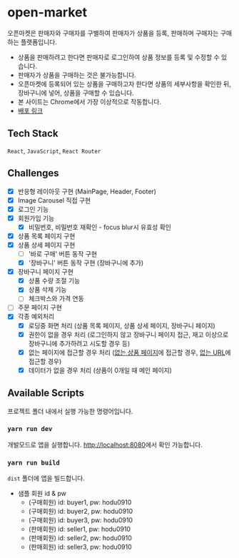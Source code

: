 # open-market
오픈마켓은 판매자와 구매자를 구별하여 판매자가 상품을 등록, 판매하며 구매자는 구매하는 플랫폼입니다.
- 상품을 판매하려고 한다면 판매자로 로그인하여 상품 정보를 등록 및 수정할 수 있습니다.
- 판매자가 상품을 구매하는 것은 불가능합니다.
- 오픈마켓에 등록되어 있는 상품을 구매하고자 한다면 상품의 세부사항을 확인한 뒤, 장바구니에 넣어, 상품을 구매할 수 있습니다.
- 본 사이트는 Chrome에서 가장 이상적으로 작동합니다.
- [배포 링크](https://choar816.github.io/open-market)

## Tech Stack
`React`, `JavaScript`, `React Router`

## Challenges
- [x] 반응형 레이아웃 구현 (MainPage, Header, Footer)
- [x] Image Carousel 직접 구현
- [x] 로그인 기능
- [x] 회원가입 기능
  - [x] 비밀번호, 비밀번호 재확인 - focus blur시 유효성 확인
- [x] 상품 목록 페이지 구현
- [x] 상품 상세 페이지 구현
  - [ ] '바로 구매' 버튼 동작 구현
  - [x] '장바구니' 버튼 동작 구현 (장바구니에 추가)
- [x] 장바구니 페이지 구현
  - [x] 상품 수량 조절 기능
  - [x] 상품 삭제 기능
  - [ ] 체크박스와 가격 연동
- [ ] 주문 페이지 구현
- [x] 각종 예외처리
  - [x] 로딩중 화면 처리 (상품 목록 페이지, 상품 상세 페이지, 장바구니 페이지)
  - [x] 권한이 없을 경우 처리 (로그인하지 않고 장바구니 페이지 접근, 재고 이상으로 장바구니에 추가하려고 시도할 경우 등)
  - [x] 없는 페이지에 접근할 경우 처리 ([없는 상품 페이지](https://choar816.github.io/open-market/#/product/0)에 접근할 경우, [없는 URL](https://choar816.github.io/open-market/#/hello)에 접근할 경우)
  - [x] 데이터가 없을 경우 처리 (상품이 0개일 때 메인 페이지)

## Available Scripts
프로젝트 폴더 내에서 실행 가능한 명령어입니다.

### `yarn run dev`
개발모드로 앱을 실행합니다.
[http://localhost:8080](http://localhost:8080)에서 확인 가능합니다.

### `yarn run build`
`dist` 폴더에 앱을 빌드합니다.

- 샘플 회원 id & pw
  - (구매회원) id: buyer1, pw: hodu0910
  - (구매회원) id: buyer2, pw: hodu0910
  - (구매회원) id: buyer3, pw: hodu0910
  - (판매회원) id: seller1, pw: hodu0910
  - (판매회원) id: seller2, pw: hodu0910
  - (판매회원) id: seller3, pw: hodu0910
